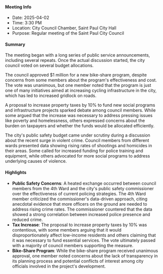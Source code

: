 #### Meeting Info
* Date: 2025-04-02
* Time: 3:30 PM
* Location: City Council Chamber, Saint Paul City Hall
* Purpose: Regular meeting of the Saint Paul City Council

#### Summary
The meeting began with a long series of public service announcements, including several repeats. Once the actual discussion started, the city council voted on several budget allocations.

The council approved $1 million for a new bike-share program, despite concerns from some members about the program's effectiveness and cost. The vote was unanimous, but one member noted that the program is just one of many initiatives aimed at increasing cycling infrastructure in the city, which has led to increased gridlock on roads.

A proposal to increase property taxes by 10% to fund new social programs and infrastructure projects sparked debate among council members. While some argued that the increase was necessary to address pressing issues like poverty and homelessness, others expressed concerns about the burden on taxpayers and whether the funds would be allocated efficiently.

The city's public safety budget came under scrutiny during a discussion about the recent surge in violent crime. Council members from different wards presented data showing rising rates of shootings and homicides in their areas. Some called for increased funding for police training and equipment, while others advocated for more social programs to address underlying causes of violence.

#### Highlights

* **Public Safety Concerns**: A heated exchange occurred between council members from the 4th Ward and the city's public safety commissioner over the effectiveness of current policing strategies. The 4th Ward member criticized the commissioner's data-driven approach, citing anecdotal evidence that more officers on the ground are needed to address rising crime rates. The commissioner countered that the data showed a strong correlation between increased police presence and reduced crime.
* **Tax Increase**: The proposal to increase property taxes by 10% was contentious, with some members arguing that it would disproportionately affect low-income residents and others claiming that it was necessary to fund essential services. The vote ultimately passed with a majority of council members supporting the measure.
* **Bike-Share Program**: While the bike-share program received unanimous approval, one member noted concerns about the lack of transparency in its planning process and potential conflicts of interest among city officials involved in the project's development.

